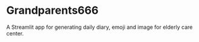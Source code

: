 # Grandparents666
A Streamlit app for generating daily diary, emoji and image for elderly care center.
